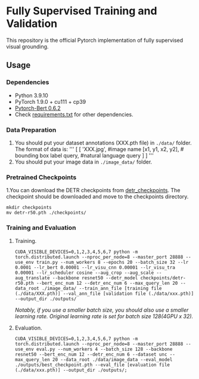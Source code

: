 # Fully Supervised Training and Validation

This repository is the official Pytorch implementation of fully supervised visual grounding.

## Usage

### Dependencies
- Python 3.9.10
- PyTorch 1.9.0 + cu111 + cp39
- [Pytorch-Bert 0.6.2](https://pypi.org/project/pytorch-pretrained-bert/)
- Check [requirements.txt](requirements.txt) for other dependencies. 

### Data Preparation

1. You should put your dataset annotations (XXX.pth file) in `./data/` folder. The format of data is:
'''
[
    [
        'XXX.jpg', #image name
        [x1, y1, x2, y2], # bounding box label
        query, #natural language query
    ]
]
'''
2. You should put your image data in `./image_data/` folder. 

### Pretrained Checkpoints
1.You can download the DETR checkpoints from [detr_checkpoints](https://disk.pku.edu.cn:443/link/2BB0B32AF9FB5FEF7CBE443D5642A6B7). The checkpoint should be downloaded and move to the checkpoints directory.

```
mkdir checkpoints
mv detr-r50.pth ./checkpoints/
```

### Training and Evaluation

1.  Training. 
    ```
    CUDA_VISIBLE_DEVICES=0,1,2,3,4,5,6,7 python -m torch.distributed.launch --nproc_per_node=8 --master_port 28888 --use_env train.py --num_workers 8 --epochs 20 --batch_size 32 --lr 0.0001 --lr_bert 0.00001 --lr_visu_cnn 0.00001 --lr_visu_tra 0.00001 --lr_scheduler cosine --aug_crop --aug_scale --aug_translate --backbone resnet50 --detr_model checkpoints/detr-r50.pth --bert_enc_num 12 --detr_enc_num 6 --max_query_len 20 --data_root ./image_data/ --train_ann_file [training file (./data/XXX.pth)] --val_ann_file [validation file (./data/xxx.pth)] --output_dir ./outputs/
    ```
    *Notably, if you use a smaller batch size, you should also use a smaller learning rate. Original learning rate is set for batch size 128(4GPU x 32).* 

2.  Evaluation.
    ```
    CUDA_VISIBLE_DEVICES=0,1,2,3,4,5,6,7 python -m torch.distributed.launch --nproc_per_node=8 --master_port 28888 --use_env eval.py --num_workers 4 --batch_size 128 --backbone resnet50 --bert_enc_num 12 --detr_enc_num 6 --dataset unc --max_query_len 20 --data_root ./data/image_data --eval_model ./outputs/best_checkpoint.pth --eval_file [evaluation file (./data/xxx.pth)] --output_dir ./outputs/;
    ```
